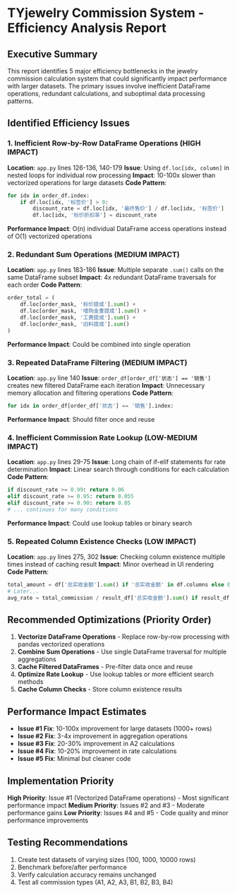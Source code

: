 # TYjewelry Commission System - Efficiency Analysis Report

## Executive Summary
This report identifies 5 major efficiency bottlenecks in the jewelry commission calculation system that could significantly impact performance with larger datasets. The primary issues involve inefficient DataFrame operations, redundant calculations, and suboptimal data processing patterns.

## Identified Efficiency Issues

### 1. **Inefficient Row-by-Row DataFrame Operations** (HIGH IMPACT)
**Location**: `app.py` lines 126-136, 140-179
**Issue**: Using `df.loc[idx, column]` in nested loops for individual row processing
**Impact**: 10-100x slower than vectorized operations for large datasets
**Code Pattern**:
```python
for idx in order_df.index:
    if df.loc[idx, '标签价'] > 0:
        discount_rate = df.loc[idx, '最终售价'] / df.loc[idx, '标签价']
        df.loc[idx, '标价折扣率'] = discount_rate
```
**Performance Impact**: O(n) individual DataFrame access operations instead of O(1) vectorized operations

### 2. **Redundant Sum Operations** (MEDIUM IMPACT)
**Location**: `app.py` lines 183-186
**Issue**: Multiple separate `.sum()` calls on the same DataFrame subset
**Impact**: 4x redundant DataFrame traversals for each order
**Code Pattern**:
```python
order_total = (
    df.loc[order_mask, '标价提成'].sum() +
    df.loc[order_mask, '增购金重提成'].sum() +
    df.loc[order_mask, '工费提成'].sum() +
    df.loc[order_mask, '旧料提成'].sum()
)
```
**Performance Impact**: Could be combined into single operation

### 3. **Repeated DataFrame Filtering** (MEDIUM IMPACT)
**Location**: `app.py` line 140
**Issue**: `order_df[order_df['状态'] == '销售']` creates new filtered DataFrame each iteration
**Impact**: Unnecessary memory allocation and filtering operations
**Code Pattern**:
```python
for idx in order_df[order_df['状态'] == '销售'].index:
```
**Performance Impact**: Should filter once and reuse

### 4. **Inefficient Commission Rate Lookup** (LOW-MEDIUM IMPACT)
**Location**: `app.py` lines 29-75
**Issue**: Long chain of if-elif statements for rate determination
**Impact**: Linear search through conditions for each calculation
**Code Pattern**:
```python
if discount_rate >= 0.99: return 0.06
elif discount_rate >= 0.95: return 0.055
elif discount_rate >= 0.90: return 0.05
# ... continues for many conditions
```
**Performance Impact**: Could use lookup tables or binary search

### 5. **Repeated Column Existence Checks** (LOW IMPACT)
**Location**: `app.py` lines 275, 302
**Issue**: Checking column existence multiple times instead of caching result
**Impact**: Minor overhead in UI rendering
**Code Pattern**:
```python
total_amount = df['总实收金额'].sum() if '总实收金额' in df.columns else 0
# Later...
avg_rate = total_commission / result_df['总实收金额'].sum() if result_df['总实收金额'].sum() > 0 else 0
```

## Recommended Optimizations (Priority Order)

1. **Vectorize DataFrame Operations** - Replace row-by-row processing with pandas vectorized operations
2. **Combine Sum Operations** - Use single DataFrame traversal for multiple aggregations
3. **Cache Filtered DataFrames** - Pre-filter data once and reuse
4. **Optimize Rate Lookup** - Use lookup tables or more efficient search methods
5. **Cache Column Checks** - Store column existence results

## Performance Impact Estimates

- **Issue #1 Fix**: 10-100x improvement for large datasets (1000+ rows)
- **Issue #2 Fix**: 3-4x improvement in aggregation operations
- **Issue #3 Fix**: 20-30% improvement in A2 calculations
- **Issue #4 Fix**: 10-20% improvement in rate calculations
- **Issue #5 Fix**: Minimal but cleaner code

## Implementation Priority

**High Priority**: Issue #1 (Vectorized DataFrame operations) - Most significant performance impact
**Medium Priority**: Issues #2 and #3 - Moderate performance gains
**Low Priority**: Issues #4 and #5 - Code quality and minor performance improvements

## Testing Recommendations

1. Create test datasets of varying sizes (100, 1000, 10000 rows)
2. Benchmark before/after performance
3. Verify calculation accuracy remains unchanged
4. Test all commission types (A1, A2, A3, B1, B2, B3, B4)

